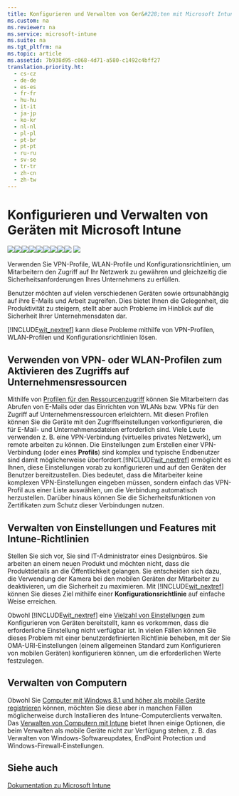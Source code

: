 ```yaml
---
title: Konfigurieren und Verwalten von Ger&#228;ten mit Microsoft Intune
ms.custom: na
ms.reviewer: na
ms.service: microsoft-intune
ms.suite: na
ms.tgt_pltfrm: na
ms.topic: article
ms.assetid: 7b938d95-c068-4d71-a580-c1492c4bff27
translation.priority.ht: 
  - cs-cz
  - de-de
  - es-es
  - fr-fr
  - hu-hu
  - it-it
  - ja-jp
  - ko-kr
  - nl-nl
  - pl-pl
  - pt-br
  - pt-pt
  - ru-ru
  - sv-se
  - tr-tr
  - zh-cn
  - zh-tw
---
```

# Konfigurieren und Verwalten von Ger&#228;ten mit Microsoft Intune
[![](../Image/Nav-Icons/WIT_Tile_W_Overview.png)](https://technet.microsoft.com/library/dn646960.aspx/?WT.mc_id=IntuneOverview20150801)[![](../Image/Nav-Icons/WIT_Tile_W_GetStarted.png)](https://technet.microsoft.com/library/dn646953.aspx/?WT.mc_id=IntuneGS20150801)[![](../Image/Nav-Icons/WIT_Tile_W_EnrollDevices.png)](https://technet.microsoft.com/library/dn646962.aspx/?WT.mc_id=IntuneEnroll20150801)![](../Image/Nav-Icons/WIT_Tile_W_ManageDevicesHighlight.png)[![](../Image/Nav-Icons/WIT_Tile_W_ManageApps.png)](https://technet.microsoft.com/library/dn646965.aspx/?WT.mc_id=IntuneDeploy20150801)[![](../Image/Nav-Icons/WIT_Tile_W_ProtectResources.png)](https://technet.microsoft.com/library/mt313203.aspx/?WT.mc_id=IntuneProtect20150801)[![](../Image/Nav-Icons/WIT_Tile_W_RetireData.png)](https://technet.microsoft.com/library/mt313204.aspx/?WT.mc_id=IntuneRetire20150801)[![](../Image/Nav-Icons/WIT_Tile_W_TechnicalReference.png)](https://technet.microsoft.com/library/mt282239.aspx/?WT.mc_id=IntuneTR20150801)[![](../Image/Nav-Icons/WIT_Tile_W_Troubleshooting.png)](https://technet.microsoft.com/library/mt345521.aspx)
![](../Image/Nav-Icons/WIT_Banner_ManageDevices.png)

Verwenden Sie VPN-Profile, WLAN-Profile und Konfigurationsrichtlinien, um Mitarbeitern den Zugriff auf Ihr Netzwerk zu gewähren und gleichzeitig die Sicherheitsanforderungen Ihres Unternehmens zu erfüllen.

Benutzer möchten auf vielen verschiedenen Geräten sowie ortsunabhängig auf ihre E-Mails und Arbeit zugreifen. Dies bietet Ihnen die Gelegenheit, die Produktivität zu steigern, stellt aber auch Probleme im Hinblick auf die Sicherheit Ihrer Unternehmensdaten dar.

[!INCLUDE[wit_nextref](../Token/wit_nextref_md.md)] kann diese Probleme mithilfe von VPN-Profilen, WLAN-Profilen und Konfigurationsrichtlinien lösen.

## Verwenden von VPN- oder WLAN-Profilen zum Aktivieren des Zugriffs auf Unternehmensressourcen
Mithilfe von [Profilen für den Ressourcenzugriff](https://technet.microsoft.com/library/dn997277.aspx) können Sie Mitarbeitern das Abrufen von E-Mails oder das Einrichten von WLANs bzw. VPNs für den Zugriff auf Unternehmensressourcen erleichtern. Mit diesen Profilen können Sie die Geräte mit den Zugriffseinstellungen vorkonfigurieren, die für E-Mail- und Unternehmensdateien erforderlich sind. Viele Leute verwenden z. B. eine VPN-Verbindung (virtuelles privates Netzwerk), um remote arbeiten zu können. Die Einstellungen zum Erstellen einer VPN-Verbindung (oder eines **Profils**) sind komplex und typische Endbenutzer sind damit möglicherweise überfordert.[!INCLUDE[wit_nextref](../Token/wit_nextref_md.md)] ermöglicht es Ihnen, diese Einstellungen vorab zu konfigurieren und auf den Geräten der Benutzer bereitzustellen. Dies bedeutet, dass die Mitarbeiter keine komplexen VPN-Einstellungen eingeben müssen, sondern einfach das VPN-Profil aus einer Liste auswählen, um die Verbindung automatisch herzustellen. Darüber hinaus können Sie die Sicherheitsfunktionen von Zertifikaten zum Schutz dieser Verbindungen nutzen.

## Verwalten von Einstellungen und Features mit Intune-Richtlinien
Stellen Sie sich vor, Sie sind IT-Administrator eines Designbüros. Sie arbeiten an einem neuen Produkt und möchten nicht, dass die Produktdetails an die Öffentlichkeit gelangen. Sie entscheiden sich dazu, die Verwendung der Kamera bei den mobilen Geräten der Mitarbeiter zu deaktivieren, um die Sicherheit zu maximieren. Mit [!INCLUDE[wit_nextref](../Token/wit_nextref_md.md)] können Sie dieses Ziel mithilfe einer **Konfigurationsrichtlinie** auf einfache Weise erreichen.

Obwohl [!INCLUDE[wit_nextref](../Token/wit_nextref_md.md)] eine [Vielzahl von Einstellungen](https://technet.microsoft.com/library/dn646984.aspx) zum Konfigurieren von Geräten bereitstellt, kann es vorkommen, dass die erforderliche Einstellung nicht verfügbar ist. In vielen Fällen können Sie dieses Problem mit einer benutzerdefinierten Richtlinie beheben, mit der Sie OMA-URI-Einstellungen (einem allgemeinen Standard zum Konfigurieren von mobilen Geräten) konfigurieren können, um die erforderlichen Werte festzulegen.

## Verwalten von Computern
Obwohl Sie [Computer mit Windows 8.1 und höher als mobile Geräte registrieren](https://technet.microsoft.com/library/dn764959.aspx) können, möchten Sie diese aber in manchen Fällen möglicherweise durch Installieren des Intune-Computerclients verwalten. Das [Verwalten von Computern mit Intune](https://technet.microsoft.com/library/dn646959.aspx) bietet Ihnen einige Optionen, die beim Verwalten als mobile Geräte nicht zur Verfügung stehen, z. B. das Verwalten von Windows-Softwareupdates, EndPoint Protection und Windows-Firewall-Einstellungen.

## Siehe auch
[Dokumentation zu Microsoft Intune](../Topic/Documentation-for-Microsoft-Intune.md)

